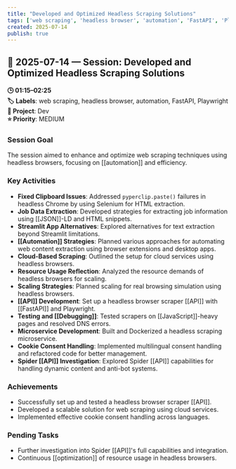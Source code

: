 ```yaml
---
title: "Developed and Optimized Headless Scraping Solutions"
tags: ['web scraping', 'headless browser', 'automation', 'FastAPI', 'Playwright']
created: 2025-07-14
publish: true
---
```


## 📅 2025-07-14 — Session: Developed and Optimized Headless Scraping Solutions

**🕒 01:15–02:25**  
**🏷️ Labels**: web scraping, headless browser, automation, FastAPI, Playwright  
**📂 Project**: Dev  
**⭐ Priority**: MEDIUM  


### Session Goal
The session aimed to enhance and optimize web scraping techniques using headless browsers, focusing on [[automation]] and efficiency.

### Key Activities
- **Fixed Clipboard Issues**: Addressed `pyperclip.paste()` failures in headless Chrome by using Selenium for HTML extraction.
- **Job Data Extraction**: Developed strategies for extracting job information using [[JSON]]-LD and HTML snippets.
- **Streamlit App Alternatives**: Explored alternatives for text extraction beyond Streamlit limitations.
- **[[Automation]] Strategies**: Planned various approaches for automating web content extraction using browser extensions and desktop apps.
- **Cloud-Based Scraping**: Outlined the setup for cloud services using headless browsers.
- **Resource Usage Reflection**: Analyzed the resource demands of headless browsers for scaling.
- **Scaling Strategies**: Planned scaling for real browsing simulation using headless browsers.
- **[[API]] Development**: Set up a headless browser scraper [[API]] with [[FastAPI]] and Playwright.
- **Testing and [[Debugging]]**: Tested scrapers on [[JavaScript]]-heavy pages and resolved DNS errors.
- **Microservice Development**: Built and Dockerized a headless scraping microservice.
- **Cookie Consent Handling**: Implemented multilingual consent handling and refactored code for better management.
- **Spider [[API]] Investigation**: Explored Spider [[API]] capabilities for handling dynamic content and anti-bot systems.

### Achievements
- Successfully set up and tested a headless browser scraper [[API]].
- Developed a scalable solution for web scraping using cloud services.
- Implemented effective cookie consent handling across languages.

### Pending Tasks
- Further investigation into Spider [[API]]'s full capabilities and integration.
- Continuous [[optimization]] of resource usage in headless browsers.
